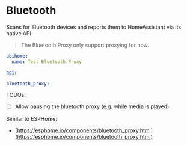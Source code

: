 # Bluetooth

Scans for Bluetooth devices and reports them to HomeAssistant via its native API.

> The Bluetooth Proxy only support proxying for now.

```yaml title="Base Configuration"
ubihome:
  name: Test Bluetooth Proxy

api:

bluetooth_proxy:
```

TODOs:

- [ ] Allow pausing the bluetooth proxy (e.g. while media is played)


Similar to ESPHome:

- [https://esphome.io/components/bluetooth_proxy.html](https://esphome.io/components/bluetooth_proxy.html)